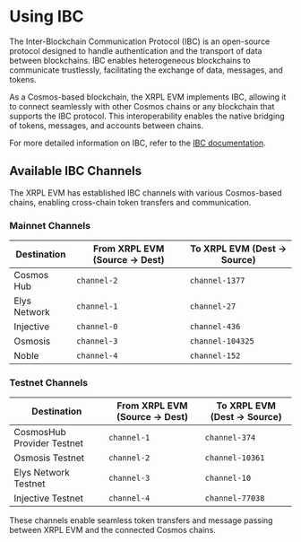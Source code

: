 # Using IBC

The Inter-Blockchain Communication Protocol (IBC) is an open-source protocol designed to handle authentication and the transport of data between blockchains. IBC enables heterogeneous blockchains to communicate trustlessly, facilitating the exchange of data, messages, and tokens.

As a Cosmos-based blockchain, the XRPL EVM implements IBC, allowing it to connect seamlessly with other Cosmos chains or any blockchain that supports the IBC protocol. This interoperability enables the native bridging of tokens, messages, and accounts between chains.

For more detailed information on IBC, refer to the [IBC documentation](https://ibc.cosmos.network/).

## Available IBC Channels

The XRPL EVM has established IBC channels with various Cosmos-based chains, enabling cross-chain token transfers and communication.

### Mainnet Channels

| Destination     | From XRPL EVM (Source → Dest) | To XRPL EVM (Dest → Source) |
|-----------------|-------------------------------|-----------------------------|
| Cosmos Hub      | `channel-2`                   | `channel-1377`             |
| Elys Network    | `channel-1`                   | `channel-27`               |
| Injective       | `channel-0`                   | `channel-436`              |
| Osmosis         | `channel-3`                   | `channel-104325`           |
| Noble           | `channel-4`                   | `channel-152`              |

### Testnet Channels

| Destination                | From XRPL EVM (Source → Dest) | To XRPL EVM (Dest → Source) |
|----------------------------|-------------------------------|-----------------------------|
| CosmosHub Provider Testnet | `channel-1`                   | `channel-374`               |
| Osmosis Testnet            | `channel-2`                   | `channel-10361`             |
| Elys Network Testnet       | `channel-3`                   | `channel-10`                |
| Injective Testnet          | `channel-4`                   | `channel-77038`             |

These channels enable seamless token transfers and message passing between XRPL EVM and the connected Cosmos chains.
